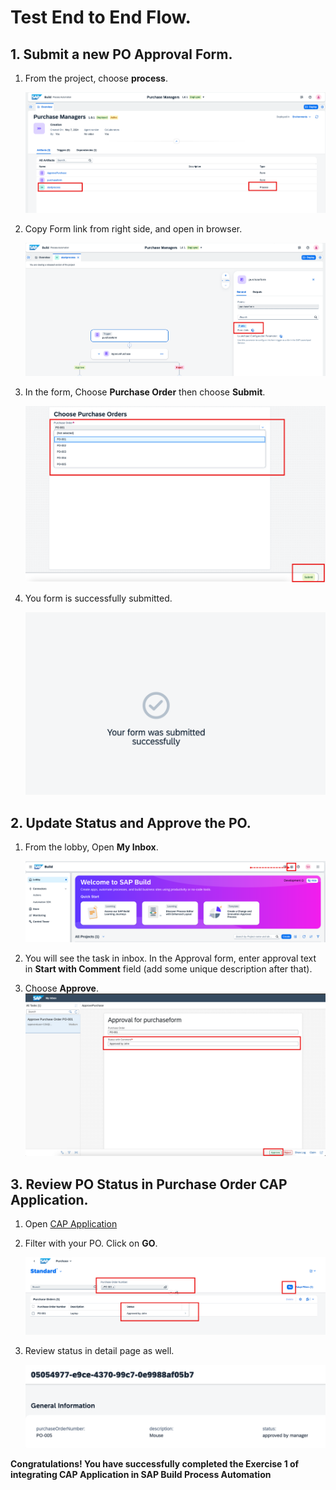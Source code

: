 # Test End to End Flow.

## 1. Submit a new PO Approval Form.

1. From the project, choose **process**.
    
    ![teste2e](./images/process.png)

2. Copy Form link from right side, and open in browser.
    
    ![teste2e](./images/formlink.png)

3. In the form, Choose **Purchase Order** then choose **Submit**.
    
    ![teste2e](./images/choosepo.png)

4. You form is successfully submitted.
    
    ![teste2e](./images/submit.png)

## 2. Update Status and Approve the PO.

1. From the lobby, Open **My Inbox**.
    
    ![teste2e](./images/chooseinbox.png)

2. You will see the task in inbox. In the Approval form, enter approval text in **Start with Comment** field (add some unique description after that).

3. Choose **Approve**.
    ![teste2e](./images/approve.png)

## 3. Review PO Status in Purchase Order CAP Application.

1. Open [CAP Application](https://hands-on.launchpad.cfapps.eu10.hana.ondemand.com/f1d6d6bf-87c6-480b-8b4e-6ee152fe96aa.purchase.nspurchase-0.0.1/index.html)

2. Filter with your PO. Click on **GO**.
    
    ![teste2e](./images/caplist.png)

3. Review status in detail page as well.

    ![teste2e](./images/output.png)

**Congratulations! You have successfully completed the Exercise 1 of integrating CAP Application in SAP Build Process Automation**